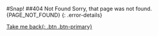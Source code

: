 #Snap!
##404 Not Found
Sorry, that page was not found.
{PAGE_NOT_FOUND}
{: .error-details}

[Take me back{: .btn .btn-primary}](/)

